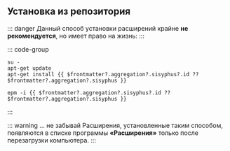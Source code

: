 ## Установка из репозитория

::: danger
Данный способ установки расширений крайне **не рекомендуется**, но имеет право на жизнь:
:::

::: code-group

```shell-vue[apt-get]
su -
apt-get update
apt-get install {{ $frontmatter?.aggregation?.sisyphus?.id ?? $frontmatter?.aggregation?.sisyphus }}
```

```shell-vue[epm]
epm -i {{ $frontmatter?.aggregation?.sisyphus?.id ?? $frontmatter?.aggregation?.sisyphus }}
```

:::

::: warning ... не забывай
Расширения, установленные таким способом, появляются в списке программы **«Расширения»** только после перезагрузки компьютера.
:::
